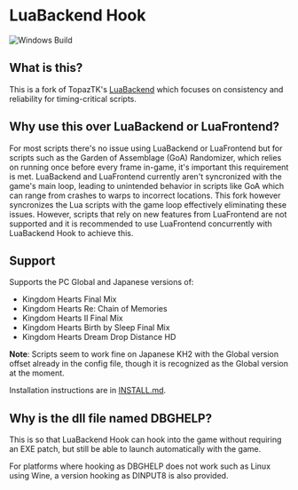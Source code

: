 # LuaBackend Hook
![Windows Build](https://github.com/Sirius902/LuaBackend/workflows/CI/badge.svg)

## What is this?

This is a fork of TopazTK's [LuaBackend](https://github.com/TopazTK/LuaBackend) which focuses on
consistency and reliability for timing-critical scripts.

## Why use this over LuaBackend or LuaFrontend?

For most scripts there's no issue using LuaBackend or LuaFrontend but for scripts such as the 
Garden of Assemblage (GoA) Randomizer, which relies on running once before every frame in-game, it's
important this requirement is met. LuaBackend and LuaFrontend currently aren't syncronized with
the game's main loop, leading to unintended behavior in scripts like GoA which can range from
crashes to warps to incorrect locations. This fork however syncronizes the Lua scripts with the game
loop effectively eliminating these issues. However, scripts that rely on new features from LuaFrontend
are not supported and it is recommended to use LuaFrontend concurrently with LuaBackend Hook to achieve this.

## Support
Supports the PC Global and Japanese versions of:
* Kingdom Hearts Final Mix
* Kingdom Hearts Re: Chain of Memories
* Kingdom Hearts II Final Mix
* Kingdom Hearts Birth by Sleep Final Mix
* Kingdom Hearts Dream Drop Distance HD

**Note**: Scripts seem to work fine on Japanese KH2 with the Global version offset already in the config file,
though it is recognized as the Global version at the moment.

Installation instructions are in [INSTALL.md](INSTALL.md).

## Why is the dll file named DBGHELP?
This is so that LuaBackend Hook can hook into the game without requiring an EXE patch, but still
be able to launch automatically with the game.

For platforms where hooking as DBGHELP does not work such as Linux using Wine, a version
hooking as DINPUT8 is also provided.
